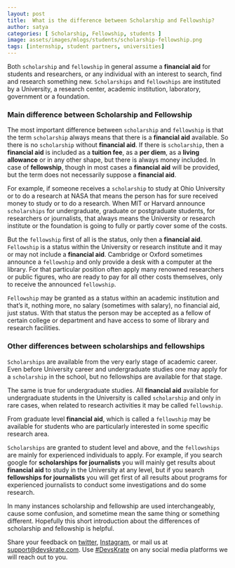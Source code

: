 ```yaml
---
layout: post
title:  What is the difference between Scholarship and Fellowship?
author: satya
categories: [ Scholarship, Fellowship, students ]
image: assets/images/mlogs/students/scholarship-fellowship.png
tags: [internship, student partners, universities]
---
```


Both `scholarship` and `fellowship` in general assume a **financial aid** for students and researchers, or any individual with an interest to search, find and research something new. `Scholarships` and `fellowships` are instituted by a University, a research center, academic institution, laboratory, government or a foundation.

### Main difference between Scholarship and Fellowship

The most important difference between `scholarship` and `fellowship` is that the term `scholarship` always means that there is a **financial aid** available. So there is no `scholarship` without **financial aid**. If there is `scholarship`, then a **financial aid** is included as a **tuition fee**, as a **per diem**, as a **living allowance** or in any other shape, but there is always money included. In case of **fellowship**, though in most cases a **financial aid** will be provided, but the term does not necessarily suppose a **financial aid**.

For example, if someone receives a `scholarship` to study at Ohio University or to do a research at NASA that means the person has for sure received money to study or to do a research. When MIT or Harvard announce `scholarships` for undergraduate, graduate or postgraduate students, for researchers or journalists, that always means the University or research institute or the foundation is going to fully or partly cover some of the costs.

But the `fellowship` first of all is the status, only then a **financial aid**. `Fellowship` is a status within the University or research institute and it may or may not include a **financial aid**. Cambridge or Oxford sometimes announce a `fellowship` and only provide a desk with a computer at the library. For that particular position often apply many renowned researchers or public figures, who are ready to pay for all other costs themselves, only to receive the announced `fellowship`.

`Fellowship` may be granted as a status within an academic institution and that’s it, nothing more, no salary (sometimes with salary), no financial aid, just status. With that status the person may be accepted as a fellow of certain college or department and have access to some of library and research facilities.

### Other differences between scholarships and fellowships

`Scholarships` are available from the very early stage of academic career. Even before University career and undergraduate studies one may apply for a `scholarship` in the school, but no fellowships are available for that stage.

The same is true for undergraduate studies. All **financial aid** available for undergraduate students in the University is called `scholarship` and only in rare cases, when related to research activities it may be called `fellowship`.

 

From graduate level **financial aid**, which is called a `fellowship` may be available for students who are particularly interested in some specific research area.

 

`Scholarships` are granted to student level and above, and the `fellowships` are mainly for experienced individuals to apply. For example, if you search google for **scholarships for journalists** you will mainly get results about **financial aid** to study in the University at any level, but if you search **fellowships for journalists** you will get first of all results about programs for experienced journalists to conduct some investigations and do some research.

 

In many instances scholarship and fellowship are used interchangeably, cause some confusion, and sometime mean the same thing or something different. Hopefully this short introduction about the differences of scholarship and fellowship is helpful.

Share your feedback on [twitter](https://twitter.com/devskrate), [Instagram](https://instagram.com/devskrate), or mail us at [support@devskrate.com](mailto:support@devskrate.com). Use [#DevsKrate](https://devskrate.com) on any social media platforms we will reach out to you.

